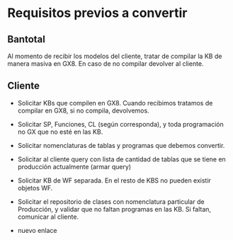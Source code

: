 # Requisitos previos a convertir

## Bantotal

Al momento de recibir los modelos del cliente, tratar de compilar la KB de manera masiva en GX8. En caso de no compilar devolver al cliente.

## Cliente

* Solicitar KBs que compilen en GX8. Cuando recibimos tratamos de compilar en GX8, si no compila, devolvemos.

* Solicitar SP, Funciones, CL (según corresponda), y toda programación no GX que no esté en las KB.

* Solicitar nomenclaturas de tablas y programas que debemos convertir.

* Solicitar al cliente query con lista de cantidad de tablas que se tiene en producción actualmente (armar query)

* Solicitar KB de WF separada. En el resto de KBS no pueden existir objetos WF.

* Solicitar el repositorio de clases con nomenclatura particular de Producción, y validar que no faltan programas en las KB. Si faltan, comunicar al cliente.

* nuevo enlace